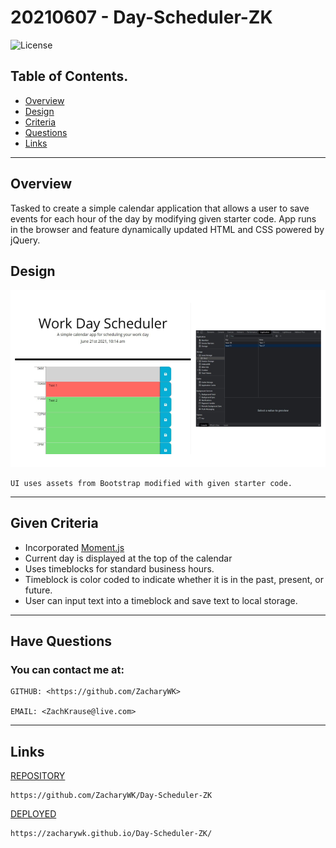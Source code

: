 # 20210607 - Day-Scheduler-ZK 

![License](https://img.shields.io/badge/License-Unlicense-blue.svg)

 ## Table of Contents.
 * [Overview](#overview)
 * [Design](#overview)
 * [Criteria](#given-criteria)
 * [Questions](#have-questions)
 * [Links](#links)
 ---


## Overview 
Tasked to create a simple calendar application that allows a user to save events for each hour of the day by modifying given starter code. App runs in the browser and feature dynamically updated HTML and CSS powered by jQuery.

## Design
![image](./img/image.png)

    UI uses assets from Bootstrap modified with given starter code.


---
## Given Criteria
* Incorporated [Moment.js](https://momentjs.com/) 
* Current day is displayed at the top of the calendar
* Uses timeblocks for standard business hours.
* Timeblock is color coded to indicate whether it is in the past, present, or future.
* User can input text into a timeblock and save text to local storage. 


---
## Have Questions
### You can contact me at:

    GITHUB: <https://github.com/ZacharyWK>

    EMAIL: <ZachKrause@live.com>


---
## Links
[REPOSITORY](https://github.com/ZacharyWK/Day-Scheduler-ZK)
```
https://github.com/ZacharyWK/Day-Scheduler-ZK
```

[DEPLOYED](https://zacharywk.github.io/Day-Scheduler-ZK/)
```
https://zacharywk.github.io/Day-Scheduler-ZK/
```

